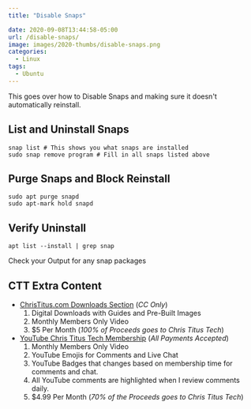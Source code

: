 ```yaml
---
title: "Disable Snaps"

date: 2020-09-08T13:44:58-05:00
url: /disable-snaps/
image: images/2020-thumbs/disable-snaps.png
categories:
  - Linux
tags:
  - Ubuntu
---
```

This goes over how to Disable Snaps and making sure it doesn't automatically reinstall. 
<!--more-->

## List and Uninstall Snaps

```
snap list # This shows you what snaps are installed
sudo snap remove program # Fill in all snaps listed above
```

## Purge Snaps and Block Reinstall

```
sudo apt purge snapd
sudo apt-mark hold snapd
```

## Verify Uninstall

```
apt list --install | grep snap
```

Check your Output for any snap packages

## CTT Extra Content

- [ChrisTitus.com Downloads Section][1] (_CC Only_)
  1. Digital Downloads with Guides and Pre-Built Images
  2. Monthly Members Only Video
  3. $5 Per Month (_100% of Proceeds goes to Chris Titus Tech_)
- [YouTube Chris Titus Tech Membership][2] (_All Payments Accepted_)
  1. Monthly Members Only Video
  2. YouTube Emojis for Comments and Live Chat
  3. YouTube Badges that changes based on membership time for comments and chat.
  4. All YouTube comments are highlighted when I review comments daily. 
  5. $4.99 Per Month (_70% of the Proceeds goes to Chris Titus Tech_)

 [1]: https://portal.christitus.com
 [2]: https://christitus.com/join